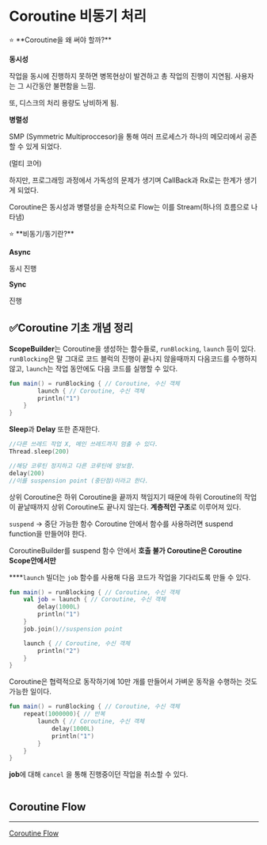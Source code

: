 # Coroutine 비동기 처리

<aside>
⭐ **Coroutine을 왜 써야 할까?**

**동시성**

작업을 동시에 진행하지 못하면 병목현상이 발견하고 
총 작업의 진행이 지연됨. 사용자는 그 시간동안 불편함을 느낌.

또, 디스크의 처리 용량도 낭비하게 됨.

**병렬성**

SMP (Symmetric Multiproccesor)을 통해
여러 프로세스가 하나의 메모리에서 공존할 수 있게 되었다.

(멀티 코어)

하지만, 프로그래밍 과정에서 가독성의 문제가 생기며 
CallBack과 Rx로는 한계가 생기게 되었다.

Coroutine은 동시성과 병렬성을 순차적으로
Flow는 이를 Stream(하나의 흐름으로 나타냄)

</aside>

<aside>
⭐ **비동기/동기란?**

**Async**

동시 진행

**Sync**

진행

</aside>

## ✅Coroutine 기초 개념 정리

**ScopeBuilder**는 Coroutine을 생성하는 함수들로, `runBlocking`, `launch` 등이 있다.
`runBlocking`은 말 그대로 코드 블럭의 진행이 끝나지 않을때까지 다음코드를 수행하지 않고, 
`launch`는 작업 동안에도 다음 코드를 실행할 수 있다.

```kotlin
fun main() = runBlocking { // Coroutine, 수신 객체
		launch { // Coroutine, 수신 객체
		println("1")
	}
}
```

**Sleep**과 **Delay** 또한 존재한다. 

```kotlin
//다른 쓰레드 작업 X, 메인 쓰레드까지 멈출 수 있다.
Thread.sleep(200)

//해당 코루틴 정지하고 다른 코루틴에 양보함.
delay(200)
//이를 suspension point (중단점)이라고 한다.
```

상위 Coroutine은 하위 Coroutine을 끝까지 책임지기 때문에 하위 Coroutine의 작업이 끝날때까지
상위 Coroutine도 끝나지 않는다. **계층적인 구조**로 이루어져 있다.

`suspend` → 중단 가능한 함수
Coroutine 안에서 함수를 사용하려면 suspend function을 만들어야 한다.

CoroutineBuilder를 suspend 함수 안에서 **호출 불가
Coroutine은 Coroutine Scope안에서만**

 ****`launch` 빌더는 `job` 함수를 사용해 다음 코드가 작업을 기다리도록 만들 수 있다.

```kotlin
fun main() = runBlocking { // Coroutine, 수신 객체
	val job = launch { // Coroutine, 수신 객체
		delay(1000L)
		println("1")
	}
	job.join()//suspension point

	launch { // Coroutine, 수신 객체
		println("2")
	}
}
```

Coroutine은 협력적으로 동작하기에 10만 개를 만들어서 
가벼운 동작을 수행하는 것도 가능한 일이다.

```kotlin
fun main() = runBlocking { // Coroutine, 수신 객체
	repeat(1000000){ // 반복
		launch { // Coroutine, 수신 객체
			delay(1000L)
			println("1")
		}
	}
}
```

**job**에 대해 `cancel` 을 통해 진행중이던 작업을 취소할 수 있다.

```kotlin

```

## Coroutine Flow

---

[Coroutine Flow](https://www.notion.so/Coroutine-Flow-dc3f0c5800de4a98a56c739d151aba7b)